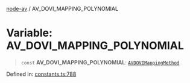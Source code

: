 [node-av](../globals.md) / AV\_DOVI\_MAPPING\_POLYNOMIAL

# Variable: AV\_DOVI\_MAPPING\_POLYNOMIAL

> `const` **AV\_DOVI\_MAPPING\_POLYNOMIAL**: [`AVDOVIMappingMethod`](../type-aliases/AVDOVIMappingMethod.md)

Defined in: [constants.ts:788](https://github.com/seydx/av/blob/f8631fc881b394300b1479f511d55cf1c370a87f/src/constants/constants.ts#L788)
